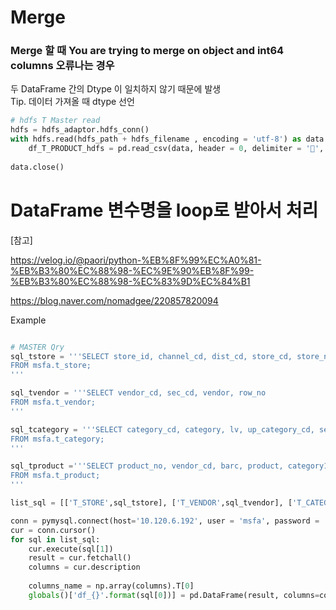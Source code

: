 # Merge

### Merge 할 때 You are trying to merge on object and int64 columns 오류나는 경우  
두 DataFrame 간의 Dtype 이 일치하지 않기 때문에 발생  
Tip.   데이터 가져올 때 dtype 선언
```python
# hdfs T Master read 
hdfs = hdfs_adaptor.hdfs_conn()
with hdfs.read(hdfs_path + hdfs_filename , encoding = 'utf-8') as data:
    df_T_PRODUCT_hdfs = pd.read_csv(data, header = 0, delimiter = '', engine = 'python', dtype = object)
    
data.close()
```



# DataFrame 변수명을 loop로 받아서 처리

[참고]

https://velog.io/@paori/python-%EB%8F%99%EC%A0%81-%EB%B3%80%EC%88%98-%EC%9E%90%EB%8F%99-%EB%B3%80%EC%88%98-%EC%83%9D%EC%84%B1

https://blog.naver.com/nomadgee/220857820094

Example
```python

# MASTER Qry
sql_tstore = '''SELECT store_id, channel_cd, dist_cd, store_cd, store_nm, store_cd_origin, store_nm_origin, sido, sigungu, latitude, longitude, zipcode, addr_road, addr_jibun, direct, setdate
FROM msfa.t_store;
'''

sql_tvendor = '''SELECT vendor_cd, sec_cd, vendor, row_no
FROM msfa.t_vendor;
'''

sql_tcategory = '''SELECT category_cd, category, lv, up_category_cd, sec_cd
FROM msfa.t_category;
'''

sql_tproduct ='''SELECT product_no, vendor_cd, barc, product, category1_cd, category2_cd, category3_cd, category4_cd, category5_cd, category6_cd, category7_cd, pkg_nm, volume, count, promotion, sec_cd, setdate
FROM msfa.t_product;
'''

list_sql = [['T_STORE',sql_tstore], ['T_VENDOR',sql_tvendor], ['T_CATEGORY',sql_tcategory], ['T_PRODUCT',sql_tproduct]]

conn = pymysql.connect(host='10.120.6.192', user = 'msfa', password = 'msfa123!', db = 'msfa')
cur = conn.cursor()
for sql in list_sql:
    cur.execute(sql[1])
    result = cur.fetchall()
    columns = cur.description
    
    columns_name = np.array(columns).T[0]
    globals()['df_{}'.format(sql[0])] = pd.DataFrame(result, columns=columns_name)
```
